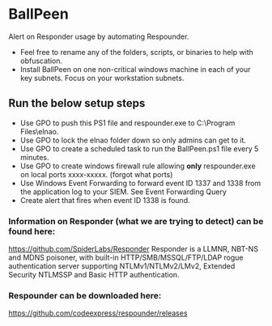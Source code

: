 # BallPeen
Alert on Responder usage by automating Respounder.
- Feel free to rename any of the folders, scripts, or binaries to help with obfuscation.
- Install BallPeen on one non-critical windows machine in each of your key subnets.  Focus on your workstation subnets.

## Run the below setup steps
- Use GPO to push this PS1 file and respounder.exe to C:\Program Files\elnao\.  
- Use GPO to lock the elnao folder down so only admins can get to it. 
- Use GPO to create a scheduled task to run the BallPeen.ps1 file every 5 minutes.
- Use GPO to create windows firewall rule allowing **only** respounder.exe on local ports xxxx-xxxxx. (forgot what ports)
- Use Windows Event Forwarding to forward event ID 1337 and 1338 from the application log to your SIEM.
  See Event Forwarding Query
- Create alert that fires when event ID 1338 is found. 

### Information on Responder (what we are trying to detect) can be found here:
https://github.com/SpiderLabs/Responder
Responder is a LLMNR, NBT-NS and MDNS poisoner, with built-in HTTP/SMB/MSSQL/FTP/LDAP rogue authentication server supporting NTLMv1/NTLMv2/LMv2, Extended Security NTLMSSP and Basic HTTP authentication.

### **Respounder** can be downloaded here:
https://github.com/codeexpress/respounder/releases
